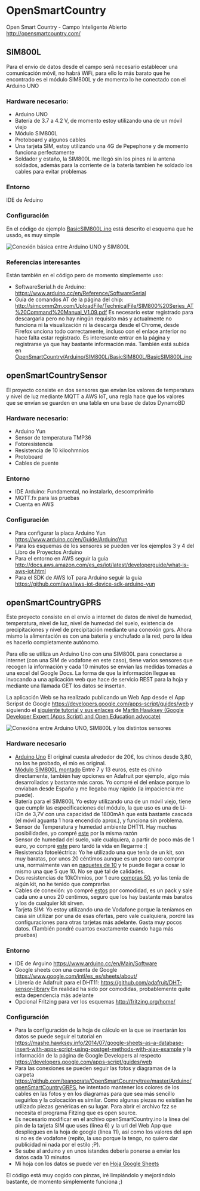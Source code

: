 # OpenSmartCountry
Open Smart Country - Campo Inteligente Abierto
http://opensmartcountry.com/

## SIM800L
Para el envío de datos desde el campo será necesario establecer una comunicación móvil, no habrá WiFi, para ello lo más barato que he encontrado es el módulo SIM800L y de momento lo he conectado con el Arduino UNO
### Hardware necesario:
* Arduino UNO
* Batería de 3.7 a 4.2 V, de momento estoy utilizando una de un móvil viejo
* Módulo SIM800L 
* Protoboard y algunos cables
* Una tarjeta SIM, estoy utilizando una 4G de Pepephone y de momento funciona perfectamente
* Soldador y estaño, la SIM800L me llegó sin los pines ni la antena soldados, además para la corriente de la batería tambien he soldado los cables para evitar problemas

### Entorno
IDE de Arduino

### Configuración
En el código de ejemplo [BasicSIM800L.ino](https://github.com/teanocrata/OpenSmartCountry/blob/master/Arduino/SIM800L/BasicSIM800L/BasicSIM800L.ino) está descrito el esquema que he usado, es muy simple

![Conexión básica entre Arduino UNO y SIM800L](https://raw.githubusercontent.com/teanocrata/OpenSmartCountry/master/Arduino/SIM800L/BasicSIM800L/IMG_20160504_201456.jpg "Conexión básica entre Arduino UNO y SIM800L")

### Referencias interesantes
Están también en el código pero de momento simplemente uso:
* SoftwareSerial.h de Arduino: https://www.arduino.cc/en/Reference/SoftwareSerial
* Guía de comandos AT de la página del chip: http://simcomm2m.com/UploadFile/TechnicalFile/SIM800%20Series_AT%20Command%20Manual_V1.09.pdf Es necesario estar registrado para descargarla pero no hay ningún requisito más y actualmente no funciona ni la visualización ni la descarga desde el Chrome, desde Firefox unciona todo correctamente, incluso con el enlace anterior no hace falta estar registrado. Es interesante entrar en la página y registrarse ya que hay bastante información más. También está subida en [OpenSmartCountry/Arduino/SIM800L/BasicSIM800L/BasicSIM800L.ino](https://raw.githubusercontent.com/teanocrata/OpenSmartCountry/master/Arduino/SIM800L/BasicSIM800L/BasicSIM800L.ino)


## openSmartCountrySensor
El proyecto consiste en dos sensores que envían los valores de temperatura y nivel de luz mediante MQTT a AWS IoT, una regla hace que los valores que se envían se guarden en una tabla en una base de datos DynamoBD

### Hardware necesario:
* Arduino Yun
* Sensor de temperatura TMP36
* Fotoresistencia
* Resistencia de 10 kiloohmnios
* Protoboard
* Cables de puente
 
### Entorno
* IDE Arduino: Fundamental, no instalarlo, descomprimirlo
* MQTT.fx para las pruebas
* Cuenta en AWS

### Configuración
* Para configurar la placa Arduino Yun https://www.arduino.cc/en/Guide/ArduinoYun
* Para los esquemas de los sensores se pueden ver los ejemplos 3 y 4 del Libro de Proyectos Arduino
* Para el entorno en AWS seguir la guia http://docs.aws.amazon.com/es_es/iot/latest/developerguide/what-is-aws-iot.html
* Para el SDK de AWS IoT para Arduino seguir la guia https://github.com/aws/aws-iot-device-sdk-arduino-yun


## openSmartCountryGPRS
Este proyecto consiste en el envío a internet de datos de nivel de humedad, temperatura, nivel de luz, nivel de humedad del suelo, existencia de precipitaciones y nivel de precipitación mediante una conexión gprs. Ahora mismo la alimentación es con una batería y enchufado a la red, pero la idea es hacerlo completamente autónomo.

Para ello se utiliza un Arduino Uno con una SIM800L para conectarse a internet (con una SIM de vodafone en este caso), tiene varios sensores que recogen la información y cada 10 minutos se envían las medidas tomadas a una excel del Google Docs. La forma de que la información llegue es invocando a una aplicación web que hace de servicio REST para la hoja y mediante una llamada GET los datos se insertan.

La aplicación Web se ha realizado publicando un Web App desde el App Scripst de Google https://developers.google.com/apps-script/guides/web y siguiendo el [siguiente tutorial y sus enlaces](https://mashe.hawksey.info/2014/07/google-sheets-as-a-database-insert-with-apps-script-using-postget-methods-with-ajax-example/) de [Martin Hawksey (Google Developer Expert (Apps Script) and Open Education advocate)](https://plus.google.com/+MartinHawksey)

![Conexióna entre Arduino UNO, SIM800L y los distintos sensores](https://raw.githubusercontent.com/teanocrata/OpenSmartCountry/master/Arduino/openSmartCountryGRPS/IMG_20160513_084707.jpg)

### Hardware necesario
* [Arduino Uno](https://www.arduino.cc/en/Main/ArduinoBoardUno) El original cuesta alrededor de 20€, los chinos desde 3,80, no los he probado, el mio es original.
* [Módulo SIM800L montado](http://www.ebay.es/itm/SIM800L-GPRS-GSM-Module-PCB-Antenna-SIM-Board-Quad-band-for-MCU-Arduino-/182101355688?) Entre 7 y 13 euros, este es chino directamente, también hay opciones en Adafruit por ejemplo, algo más desarrollados y bastante más caros. Yo compré el del enlace porque lo enviaban desde España y me llegaba muy rápido (la impaciencia me puede).
* Batería para el SIM800L Yo estoy utilizando una de un móvil viejo, tiene que cumplir las especificaciones del módulo, la que uso es una de Li-iOn de 3,7V con una capacidad de 1800mAh que está bastante cascada (el móvil aguanta 1 hora encendido aprox.), y funciona sin problema.
* Sensor de Temperatura y humedad ambiente DHT11. Hay muchas posibilidades, yo compré [este]( http://www.ebay.es/itm/201568844366?_trksid=p2060353.m2749.l2649&ssPageName=STRK%3AMEBIDX%3AIT) por la misma razón
* Sensor de humedad del suelo, vale cualquiera, a partir de poco más de 1 euro, yo compré [este](http://www.miniinthebox.com/es/humedad-del-suelo-modulo-de-masa-del-sensor-sensor-de-humedad_p903362.html) pero tardó la vida en llegarme :(
* Resistencia fotoeléctrica: Yo he utilizado una que tenía de un kit, son muy baratas, por unos 20 céntimos aunque es un poco raro comprar una, normalmente van en [paquetes de 10](http://www.ebay.es/itm/10pcs-Resistor-Dependiente-De-Luz-LDR-Fotoresistor-GL5528-Photoresistor-/231670562385?hash=item35f0a43e51:g:9GQAAOSwZ1lWdOrZ) y te puede llegar a cosar lo mismo una que 5 que 10. No se qué tal de calidades.
* Dos resistencias de 10kOhmios, por 1 euro [compras 50](http://www.ebay.es/itm/50x-Resistencias-10K-ohm-5-0-25W-1-4W-carbon-film-resistor-/201479741197?hash=item2ee920df0d:g:1nEAAOSwnH1WY~3a), yo las tenía de algún kit, no he tenido que comprarlas
* Cables de conexión: yo compré [estos](https://www.amazon.es/gp/product/B00QV7O052/ref=oh_aui_detailpage_o00_s00?ie=UTF8&psc=1) por comodidad, es un pack y sale cada uno a unos 20 centimos, seguro que los hay bastante más baratos y los de cualquier kit sirven.
* Tarjeta SIM: Yo estoy utilizando una de Vodafone porque la teníamos en casa sin utilizar por una de esas ofertas, pero vale cualquiera, pordré las configuraciones para otras tarjetas más adelante. Gasta muy pocos datos. (También pondré cuantos exactamente cuando haga más pruebas)
 
### Entorno
* IDE de Arguino https://www.arduino.cc/en/Main/Software
* Google sheets con una cuenta de Google https://www.google.com/intl/es_es/sheets/about/
* Librería de Adafruit para el DHT11: https://github.com/adafruit/DHT-sensor-library En realidad ha sido por comodidas, probablemente quite esta dependencia más adelante
* Opcional Fritzing para ver los esquemas http://fritzing.org/home/

### Configuración
* Para la configuración de la hoja de cálculo en la que se insertarán los datos se puede seguir el tutorial en https://mashe.hawksey.info/2014/07/google-sheets-as-a-database-insert-with-apps-script-using-postget-methods-with-ajax-example y la información de la página de Google Developers al respecto https://developers.google.com/apps-script/guides/web
* Para las conexiones se pueden seguir las fotos y diagramas de la carpeta https://github.com/teanocrata/OpenSmartCountry/tree/master/Arduino/openSmartCountryGRPS, he intentado mantener los colores de los cables en las fotos y en los diagramas para que sea más sencillo seguirlos y la colocación es similar. Como algunas piezas no existían he utilizado piezas genéricas en su lugar. Para abrir el archivo fzz se necesita el programa Fitzing que es open source.
* Es necesario modificar en el archivo openSmartCountry.ino la línea del pin de la tarjeta SIM que uses (línea 6) y la url del Web App que despliegues en la hoja de google (línea 11), así como los valores del apn si no es de vodafone (repito, la uso porque la tengo, no quiero dar publicidad ni nada por el estilo ;P).
* Se sube al arduino y en unos istandes debería ponerse a enviar los datos cada 10 minutos
* Mi hoja con los datos se puede ver en [Hoja Google Sheets](https://docs.google.com/spreadsheets/d/16x3sa6vjrsbSCxvWsbqzeB8cXcGHCy72oyrKOePZ0hI/edit?usp=sharing)
 

El código está muy cogido con pinzas, iré limpiándolo y mejorándolo bastante, de momento simplemente funciona ;)


